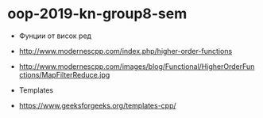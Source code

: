 # oop-2019-kn-group8-sem

* Фунции от висок ред 
 * http://www.modernescpp.com/index.php/higher-order-functions
 * http://www.modernescpp.com/images/blog/Functional/HigherOrderFunctions/MapFilterReduce.jpg

* Templates
 * https://www.geeksforgeeks.org/templates-cpp/
